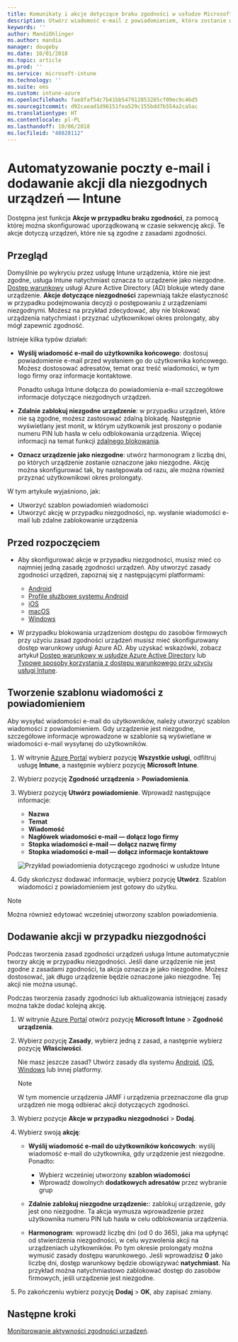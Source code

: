 ```yaml
---
title: Komunikaty i akcje dotyczące braku zgodności w usłudze Microsoft Intune — Azure | Microsoft Docs
description: Utwórz wiadomość e-mail z powiadomieniem, która zostanie wysłana do niezgodnych urządzeń. Dodaj akcje do wykonania po oznaczeniu urządzenia jako niezgodne, takie jak dodanie okresu prolongaty na zapewnienie zgodności lub utworzenie harmonogram w celu zablokowania dostępu, dopóki urządzenie nie będzie zgodne. Zrób to za pomocą usługi Microsoft Intune na platformie Azure.
keywords: ''
author: MandiOhlinger
ms.author: mandia
manager: dougeby
ms.date: 10/01/2018
ms.topic: article
ms.prod: ''
ms.service: microsoft-intune
ms.technology: ''
ms.suite: ems
ms.custom: intune-azure
ms.openlocfilehash: fae8faf54c7b41bb547912853285cf09ec9c46d5
ms.sourcegitcommit: d92caead1d96151fea529c155bdd7b554a2ca5ac
ms.translationtype: HT
ms.contentlocale: pl-PL
ms.lasthandoff: 10/06/2018
ms.locfileid: "48828112"
---
```

# <a name="automate-email-and-add-actions-for-noncompliant-devices---intune"></a>Automatyzowanie poczty e-mail i dodawanie akcji dla niezgodnych urządzeń — Intune

Dostępna jest funkcja **Akcje w przypadku braku zgodności**, za pomocą której można skonfigurować uporządkowaną w czasie sekwencję akcji. Te akcje dotyczą urządzeń, które nie są zgodne z zasadami zgodności. 

## <a name="overview"></a>Przegląd
Domyślnie po wykryciu przez usługę Intune urządzenia, które nie jest zgodne, usługa Intune natychmiast oznacza to urządzenie jako niezgodne. [Dostęp warunkowy](https://docs.microsoft.com/azure/active-directory/active-directory-conditional-access-azure-portal) usługi Azure Active Directory (AD) blokuje wtedy dane urządzenie. **Akcje dotyczące niezgodności** zapewniają także elastyczność w przypadku podejmowania decyzji o postępowaniu z urządzeniami niezgodnymi. Możesz na przykład zdecydować, aby nie blokować urządzenia natychmiast i przyznać użytkownikowi okres prolongaty, aby mógł zapewnić zgodność.

Istnieje kilka typów działań:

- **Wyślij wiadomość e-mail do użytkownika końcowego**: dostosuj powiadomienie e-mail przed wysłaniem go do użytkownika końcowego. Możesz dostosować adresatów, temat oraz treść wiadomości, w tym logo firmy oraz informacje kontaktowe.

    Ponadto usługa Intune dołącza do powiadomienia e-mail szczegółowe informacje dotyczące niezgodnych urządzeń.

- **Zdalnie zablokuj niezgodne urządzenie**: w przypadku urządzeń, które nie są zgodne, możesz zastosować zdalną blokadę. Następnie wyświetlany jest monit, w którym użytkownik jest proszony o podanie numeru PIN lub hasła w celu odblokowania urządzenia. Więcej informacji na temat funkcji [zdalnego blokowania](device-remote-lock.md). 

- **Oznacz urządzenie jako niezgodne**: utwórz harmonogram z liczbą dni, po których urządzenie zostanie oznaczone jako niezgodne. Akcję można skonfigurować tak, by następowała od razu, ale można również przyznać użytkownikowi okres prolongaty.

W tym artykule wyjaśniono, jak:

- Utworzyć szablon powiadomień wiadomości
- Utworzyć akcję w przypadku niezgodności, np. wysłanie wiadomości e-mail lub zdalne zablokowanie urządzenia


## <a name="before-you-begin"></a>Przed rozpoczęciem

- Aby skonfigurować akcje w przypadku niezgodności, musisz mieć co najmniej jedną zasadę zgodności urządzeń. Aby utworzyć zasady zgodności urządzeń, zapoznaj się z następującymi platformami:

  - [Android](compliance-policy-create-android.md)
  - [Profile służbowe systemu Android](compliance-policy-create-android-for-work.md)
  - [iOS](compliance-policy-create-ios.md)
  - [macOS](compliance-policy-create-mac-os.md)
  - [Windows](compliance-policy-create-windows.md)

- W przypadku blokowania urządzeniom dostępu do zasobów firmowych przy użyciu zasad zgodności urządzeń musisz mieć skonfigurowany dostęp warunkowy usługi Azure AD. Aby uzyskać wskazówki, zobacz artykuł [Dostęp warunkowy w usłudze Azure Active Directory](https://docs.microsoft.com/azure/active-directory/active-directory-conditional-access-azure-portal) lub [Typowe sposoby korzystania z dostępu warunkowego przy użyciu usługi Intune](conditional-access-intune-common-ways-use.md).

## <a name="create-a-notification-message-template"></a>Tworzenie szablonu wiadomości z powiadomieniem

Aby wysyłać wiadomości e-mail do użytkowników, należy utworzyć szablon wiadomości z powiadomieniem. Gdy urządzenie jest niezgodne, szczegółowe informacje wprowadzone w szablonie są wyświetlane w wiadomości e-mail wysyłanej do użytkowników.

1. W witrynie [Azure Portal](https://portal.azure.com) wybierz pozycję **Wszystkie usługi**, odfiltruj usługę **Intune**, a następnie wybierz pozycję **Microsoft Intune**.
2. Wybierz pozycję **Zgodność urządzenia** > **Powiadomienia**.
3. Wybierz pozycję **Utwórz powiadomienie**. Wprowadź następujące informacje:

   - **Nazwa**
   - **Temat**
   - **Wiadomość**
   - **Nagłówek wiadomości e-mail — dołącz logo firmy**
   - **Stopka wiadomości e-mail — dołącz nazwę firmy**
   - **Stopka wiadomości e-mail — dołącz informacje kontaktowe**

   ![Przykład powiadomienia dotyczącego zgodności w usłudze Intune](./media/actionsfornoncompliance-1.PNG)

4. Gdy skończysz dodawać informacje, wybierz pozycję **Utwórz**. Szablon wiadomości z powiadomieniem jest gotowy do użytku.

> [!NOTE]
> Można również edytować wcześniej utworzony szablon powiadomienia.

## <a name="add-actions-for-noncompliance"></a>Dodawanie akcji w przypadku niezgodności

Podczas tworzenia zasad zgodności urządzeń usługa Intune automatycznie tworzy akcję w przypadku niezgodności. Jeśli dane urządzenie nie jest zgodne z zasadami zgodności, ta akcja oznacza je jako niezgodne. Możesz dostosować, jak długo urządzenie będzie oznaczone jako niezgodne. Tej akcji nie można usunąć.

Podczas tworzenia zasady zgodności lub aktualizowania istniejącej zasady można także dodać kolejną akcję. 

1. W witrynie [Azure Portal](https://portal.azure.com) otwórz pozycję **Microsoft Intune** > **Zgodność urządzenia**.
2. Wybierz pozycję **Zasady**, wybierz jedną z zasad, a następnie wybierz pozycję **Właściwości**. 

    Nie masz jeszcze zasad? Utwórz zasady dla systemu [Android](compliance-policy-create-android.md), [iOS](compliance-policy-create-ios.md), [Windows](compliance-policy-create-windows.md) lub innej platformy.
  
    > [!NOTE]
    > W tym momencie urządzenia JAMF i urządzenia przeznaczone dla grup urządzeń nie mogą odbierać akcji dotyczących zgodności.

3. Wybierz pozycje **Akcje w przypadku niezgodności** > **Dodaj**.
4. Wybierz swoją **akcję**: 

    - **Wyślij wiadomość e-mail do użytkowników końcowych**: wyślij wiadomość e-mail do użytkownika, gdy urządzenie jest niezgodne. Ponadto: 
    
         - Wybierz wcześniej utworzony **szablon wiadomości**
         - Wprowadź dowolnych **dodatkowych adresatów** przez wybranie grup
    
    - **Zdalnie zablokuj niezgodne urządzenie:**: zablokuj urządzenie, gdy jest ono niezgodne. Ta akcja wymusza wprowadzenie przez użytkownika numeru PIN lub hasła w celu odblokowania urządzenia. 
    
    - **Harmonogram**: wprowadź liczbę dni (od 0 do 365), jaka ma upłynąć od stwierdzenia niezgodności, w celu wyzwolenia akcji na urządzeniach użytkowników. Po tym okresie prolongaty można wymusić zasady dostępu warunkowego. Jeśli wprowadzisz **0** jako liczbę dni, dostęp warunkowy będzie obowiązywać **natychmiast**. Na przykład można natychmiastowo zablokować dostęp do zasobów firmowych, jeśli urządzenie jest niezgodne.

5. Po zakończeniu wybierz pozycję **Dodaj** > **OK**, aby zapisać zmiany.

## <a name="next-steps"></a>Następne kroki
[Monitorowanie aktywności zgodności urządzeń](device-compliance-monitor.md).
